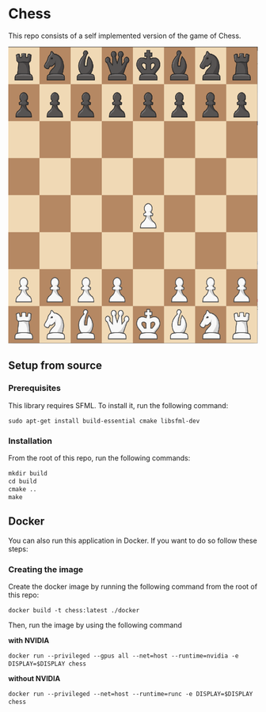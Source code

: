 # Chess

This repo consists of a self implemented version of the game of Chess.

<img src="/docs/img/thumbnail.png" alt="Example image of the chess board." width="600" height="600"/>

## Setup from source

### Prerequisites
This library requires SFML. To install it, run the following command:

```
sudo apt-get install build-essential cmake libsfml-dev
```

### Installation
From the root of this repo, run the following commands:
```
mkdir build
cd build
cmake ..
make
```

## Docker 

You can also run this application in Docker. If you want to do so follow these steps:

### Creating the image
Create the docker image by running the following command from the root of this repo:
```
docker build -t chess:latest ./docker
```

Then, run the image by using the following command

**with NVIDIA**
```
docker run --privileged --gpus all --net=host --runtime=nvidia -e DISPLAY=$DISPLAY chess
```

**without NVIDIA**
```
docker run --privileged --net=host --runtime=runc -e DISPLAY=$DISPLAY chess
```
